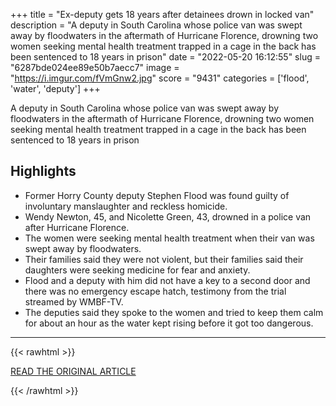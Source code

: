+++
title = "Ex-deputy gets 18 years after detainees drown in locked van"
description = "A deputy in South Carolina whose police van was swept away by floodwaters in the aftermath of Hurricane Florence, drowning two women seeking mental health treatment trapped in a cage in the back has been sentenced to 18 years in prison"
date = "2022-05-20 16:12:55"
slug = "6287bde024ee89e50b7aecc7"
image = "https://i.imgur.com/fVmGnw2.jpg"
score = "9431"
categories = ['flood', 'water', 'deputy']
+++

A deputy in South Carolina whose police van was swept away by floodwaters in the aftermath of Hurricane Florence, drowning two women seeking mental health treatment trapped in a cage in the back has been sentenced to 18 years in prison

## Highlights

- Former Horry County deputy Stephen Flood was found guilty of involuntary manslaughter and reckless homicide.
- Wendy Newton, 45, and Nicolette Green, 43, drowned in a police van after Hurricane Florence.
- The women were seeking mental health treatment when their van was swept away by floodwaters.
- Their families said they were not violent, but their families said their daughters were seeking medicine for fear and anxiety.
- Flood and a deputy with him did not have a key to a second door and there was no emergency escape hatch, testimony from the trial streamed by WMBF-TV.
- The deputies said they spoke to the women and tried to keep them calm for about an hour as the water kept rising before it got too dangerous.

---

{{< rawhtml >}}
  <p class="article-category">
    <a target="_blank" href="https://abcnews.go.com/US/wireStory/deputy-18-years-detainees-drown-locked-van-84843412">READ THE ORIGINAL ARTICLE</a>
  </p>
{{< /rawhtml >}}

